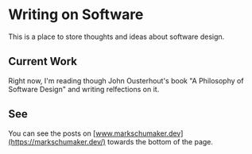 # Writing on Software 
This is a place to store thoughts and ideas about software design. 

## Current Work 
Right now, I'm reading though John Ousterhout's book "A Philosophy of Software Design" and writing relfections on it. 

## See
You can see the posts on [www.markschumaker.dev](https://markschumaker.dev/) towards the bottom of the page. 